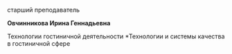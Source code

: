 старший преподаватель



**Овчинникова Ирина Геннадьевна**

Технологии гостиничной деятельности
	*Технологии и системы качества в гостиничной сфере